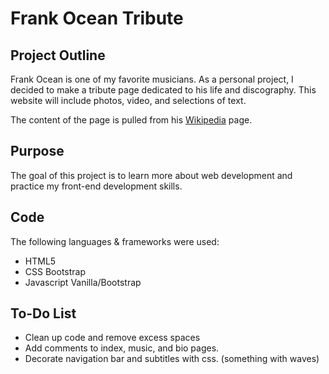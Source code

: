 Frank Ocean Tribute
=====
## Project Outline

Frank Ocean is one of my favorite musicians. As a personal project, I decided to make a tribute page dedicated to his life and discography. This website will include photos, video, and selections of text.

The content of the page is pulled from his [Wikipedia](https://en.wikipedia.org/wiki/Frank_Ocean) page.

## Purpose

The goal of this project is to learn more about web development and practice my front-end development skills.

## Code

The following languages & frameworks were used:

* HTML5
* CSS Bootstrap
* Javascript Vanilla/Bootstrap

## To-Do List

* Clean up code and remove excess spaces
* Add comments to index, music, and bio pages.
* Decorate navigation bar and subtitles with css. (something with waves)

